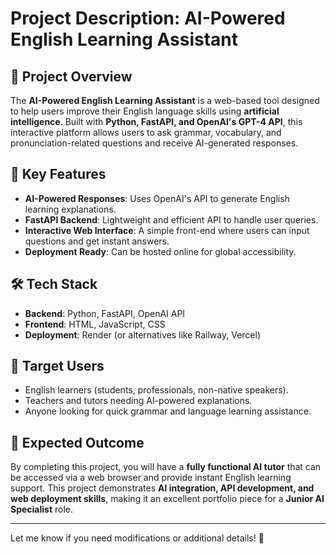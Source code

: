 # **Project Description: AI-Powered English Learning Assistant**  

## **📌 Project Overview**  
The **AI-Powered English Learning Assistant** is a web-based tool designed to help users improve their English language skills using **artificial intelligence**. Built with **Python, FastAPI, and OpenAI's GPT-4 API**, this interactive platform allows users to ask grammar, vocabulary, and pronunciation-related questions and receive AI-generated responses.  

## **🎯 Key Features**  
- **AI-Powered Responses**: Uses OpenAI's API to generate English learning explanations.  
- **FastAPI Backend**: Lightweight and efficient API to handle user queries.  
- **Interactive Web Interface**: A simple front-end where users can input questions and get instant answers.  
- **Deployment Ready**: Can be hosted online for global accessibility.  

## **🛠️ Tech Stack**  
- **Backend**: Python, FastAPI, OpenAI API  
- **Frontend**: HTML, JavaScript, CSS  
- **Deployment**: Render (or alternatives like Railway, Vercel)  

## **👥 Target Users**  
- English learners (students, professionals, non-native speakers).  
- Teachers and tutors needing AI-powered explanations.  
- Anyone looking for quick grammar and language learning assistance.  

## **🚀 Expected Outcome**  
By completing this project, you will have a **fully functional AI tutor** that can be accessed via a web browser and provide instant English learning support. This project demonstrates **AI integration, API development, and web deployment skills**, making it an excellent portfolio piece for a **Junior AI Specialist** role.  

---

Let me know if you need modifications or additional details! 🚀
